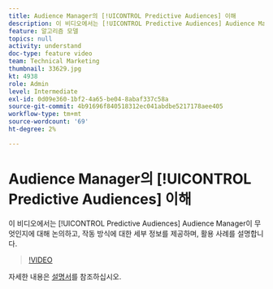 ```yaml
---
title: Audience Manager의 [!UICONTROL Predictive Audiences] 이해
description: 이 비디오에서는 [!UICONTROL Predictive Audiences] Audience Manager이 무엇인지에 대해 논의하고, 작동 방식에 대한 세부 정보를 제공하며, 활용 사례를 설명합니다.
feature: 알고리즘 모델
topics: null
activity: understand
doc-type: feature video
team: Technical Marketing
thumbnail: 33629.jpg
kt: 4938
role: Admin
level: Intermediate
exl-id: 0d09e360-1bf2-4a65-be04-8abaf337c58a
source-git-commit: 4b91696f840518312ec041abdbe5217178aee405
workflow-type: tm+mt
source-wordcount: '69'
ht-degree: 2%

---
```


# Audience Manager의 [!UICONTROL Predictive Audiences] 이해

이 비디오에서는 [!UICONTROL Predictive Audiences] Audience Manager이 무엇인지에 대해 논의하고, 작동 방식에 대한 세부 정보를 제공하며, 활용 사례를 설명합니다.

>[!VIDEO](https://video.tv.adobe.com/v/33629/?quality=12)

자세한 내용은 [설명서](https://docs.adobe.com/content/help/en/audience-manager/user-guide/features/algorithmic-models/predictive-audiences/predictive-audiences.html)를 참조하십시오.
